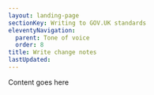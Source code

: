 ```yaml
---
layout: landing-page
sectionKey: Writing to GOV.UK standards
eleventyNavigation:
  parent: Tone of voice
  order: 8
title: Write change notes
lastUpdated:
---
```

Content goes here
